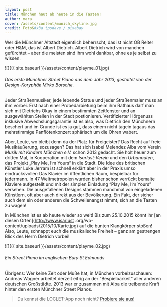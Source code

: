 ```yaml
---
layout: post
title: München haut ab heute in die Tasten!
author: mara
cover: /assets/content/munich_skyline.jpg
credit: Foto&#x3a tpsdave / pixabay
---
```


Wer die Münchner Altstadt eigentlich beherrscht, das ist nicht OB Reiter oder H&M, das ist Albert Dietrich. Albert 
Dietrich wird von manchen gefürchtet – aber die meisten sind ihm wohl dankbar, ohne es je selbst zu wissen.

![]({{ site.baseurl }}/assets/content/playme_01.jpg)
###### Das erste Münchner Street Piano aus dem Jahr 2013, gestaltet von der Design-Koryphäe Mirko Borsche.

Jeder Straßenmusiker, jede lebende Statue und jeder Straßenmaler muss an ihm vorbei. Erst nach einer Probedarbietung 
beim ihm Rathaus darf man sich mit Dietrichs Okay in einem bestimmten Zeitfenster und an ausgewählten Stellen in der 
Stadt postionieren. Vertifizierter Hörgenuss inklusive Abwechslungsgarantie ist es also, was Dietrich den Münchnern 
beschert und im Grunde ist es ja gut, dass einem nicht tagein tagaus das mehrstimmige Panflötenkonzert sphärisch um 
die Ohren wabert.

Aber, Leute, wo bleibt denn da der Platz für Freigeister? Das Recht auf freie Musikäußerung, sozusagen? Das hat sich 
Isabel Melendez Alba vom Verein *Musik mit Kindern München e.V.* schon 2013 gedacht. Sie holt heuer zum dritten Mal, in
Kooperation mit dem *Isarlust-Verein* und den *Urbanauten*, das Projekt „Play Me, I’m Yours“ in die Stadt. Die Idee des 
britischen Künstler Luke Jerram ist schnell erklärt aber in der Praxis umso eindrucksvoller: Das Klavier im 
öffentlichen Raum, bespielbar für jedermann. In 47 Weltmetropolen wurden bisher schon verrückt bemalte Klaviere 
aufgestellt und mit der simplen Einladung “Play Me, I’m Yours” versehen. Die ausgefallenen Designs stammen manchmal 
von eingeladenen Künstlern, oft aber auch direkt aus der Bevölkerung. Ein Fakt, der sicher auch dem ein oder anderen 
die Schwellenangst nimmt, sich an die Tasten zu wagen!

In München ist es ab heute wieder so weit! Bis zum 25.10.2015 könnt ihr [an diesen Orten](http://www.isarlust
.org/wp-content/uploads/2015/10/Karte.jpg) auf die bunten Klangkörper stoßen! Also, Leute, schnappt euch die 
musikalische Freiheit – ganz am gestrengen Blick des Herrn Dietrich vorbei!

![]({{ site.baseurl }}/assets/content/playme_02.jpg)
###### Ein Street Piano im englischen Bury St Edmunds 

Übrigens: Wer keine Zeit oder Muße hat, in München vorbeizuschauen: Andreas Wagner arbeitet derzeit eifrig an der 
“Bespielbarkeit” aller anderen deutschen Großstädte. 2013 war er zusammen mit Alba die treibende Kraft hinter den 
ersten Münchner Street Pianos.

> Du kennst die LOCLET-App noch nicht? [Probiere sie aus!](https://app.adjust.com/ahuk2g?fallback=http%3A%2F%2Fapp.loclet.com)